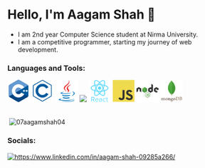 <h1 align="left">Hello, I'm Aagam Shah 👋</h1>

- I am 2nd year Computer Science student at Nirma University.
- I am a competitive programmer, starting my journey of web development.

<h3 align="left">Languages and Tools:</h3>
<div>
  <img src="https://raw.githubusercontent.com/devicons/devicon/master/icons/cplusplus/cplusplus-original.svg" alt="cplusplus" height="50px"/>
  <img src = "https://raw.githubusercontent.com/devicons/devicon/master/icons/c/c-line.svg" alt="C" height="50px">
  <img src="https://raw.githubusercontent.com/devicons/devicon/master/icons/java/java-original.svg" height="50px" />
  <img src="https://www.vectorlogo.zone/logos/tailwindcss/tailwindcss-icon.svg" height="50px" />
  <img src="https://raw.githubusercontent.com/devicons/devicon/master/icons/react/react-original-wordmark.svg" height="50px" />
  <img src="https://raw.githubusercontent.com/devicons/devicon/master/icons/javascript/javascript-original.svg" height="50px" />
  <img src="https://raw.githubusercontent.com/devicons/devicon/master/icons/nodejs/nodejs-original-wordmark.svg" height="50px" />
  <img src="https://raw.githubusercontent.com/devicons/devicon/master/icons/mongodb/mongodb-original-wordmark.svg" height="50px" />
</div>
<br>
<p>&nbsp;<img align="center" src="https://github-readme-stats.vercel.app/api?username=07aagamshah04&show_icons=true&theme=dark&locale=en" alt="07aagamshah04" /></p>

<h3 align="left">Socials:</h3>
<p align="left">
<a href="https://www.linkedin.com/in/aagam-shah-09285a266/" target="blank"><img align="center" src="https://img.shields.io/badge/linkedin-0A66C2?style=for-the-badge&logo=linkedin&logoColor=white" alt="https://www.linkedin.com/in/aagam-shah-09285a266/" height="30" width="110" /></a>
</p>
